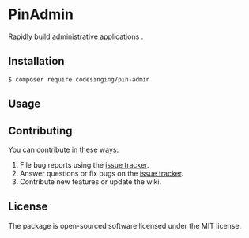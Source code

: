# PinAdmin

Rapidly build administrative applications .

## Installation

```shell
$ composer require codesinging/pin-admin
```

## Usage

## Contributing

You can contribute in these ways:

1. File bug reports using the [issue tracker](https://github.com/codesinging/pin-admin/issues).
2. Answer questions or fix bugs on the [issue tracker](https://github.com/codesinging/pin-admin/issues).
3. Contribute new features or update the wiki.

## License

The package is open-sourced software licensed under the MIT license.